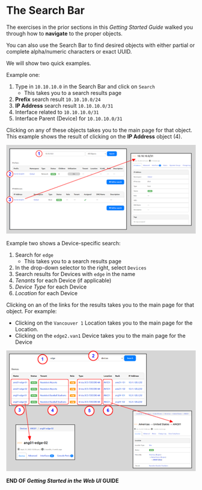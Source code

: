 # The Search Bar

The exercises in the prior sections in this *Getting Started Guide* walked you through how to **navigate** to the proper objects.

You can also use the Search Bar to find desired objects with either partial or complete alpha/numeric characters or exact UUID.

We will show two quick examples.

Example one:

1. Type in `10.10.10.0` in the Search Bar and click on `Search`
    * This takes you to a search results page
2. **Prefix** search result `10.10.10.0/24`
3. **IP Address** search result `10.10.10.0/31`
4. Interface related to `10.10.10.0/31`
5. Interface Parent (Device) for `10.10.10.0/31`

Clicking on any of these objects takes you to the main page for that object.
This example shows the result of clicking on the **IP Address** object (4).

![Address search v2](../images/getting-started-nautobot-ui/42-address-search-v2.png)

Example two shows a Device-specific search:

1. Search for `edge`
    * This takes you to a search results page
2. In the drop-down selector to the right, select `Devices`
3. Search results for Devices with `edge` in the name
4. *Tenants* for each Device (if applicable)
5. *Device Type* for each Device
6. *Location* for each Device

Clicking on an of the links for the results takes you to the main page for that object. For example:

* Clicking on the `Vancouver 1` Location takes you to the main page for the Location.
* Clicking on the `edge2.van1` Device takes you to the main page for the Device

![Device search results](../images/getting-started-nautobot-ui/41-device-search-results.png)

**END OF *Getting Started in the Web UI* GUIDE**
